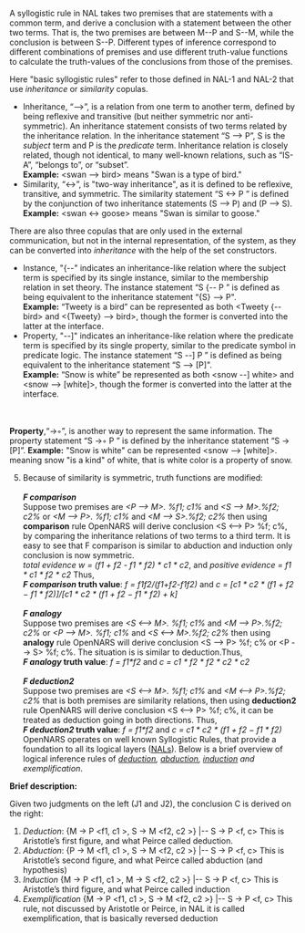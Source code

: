 A syllogistic rule in NAL takes two premises that are statements with a common term, and derive a conclusion with a statement between the other two terms. That is, the two premises are between M--P and S--M, while the conclusion is between S--P. Different types of inference correspond to different combinations of premises and use different truth-value functions to calculate the truth-values of the conclusions from those of the premises.

Here "basic syllogistic rules" refer to those defined in NAL-1 and NAL-2 that use _inheritance_ or _similarity_ copulas.
* Inheritance, “-->”, is a relation from one term to another term, defined by being reflexive and transitive (but neither symmetric nor anti-symmetric). An inheritance statement consists of two terms related by the inheritance relation. In the inheritance statement “S --> P”, S is the _subject_ term and P is the _predicate_ term. Inheritance relation is closely related, though not identical, to many well-known relations, such as “IS-A”,  “belongs to”, or “subset”.<br/>
**Example:** <swan --> bird>  means "Swan is a type of bird."
* Similarity, “<->”, is "two-way inheritance", as it is defined to be reflexive, transitive, and symmetric. The similarity statement “S <-> P ” is defined by the conjunction of two inheritance statements (S --> P) and (P --> S).<br/> 
**Example:** <swan <-> goose> means "Swan is similar to goose."

There are also three copulas that are only used in the external communication, but not in the internal representation, of the system, as they can be converted into _inheritance_ with the help of the set constructors.
* Instance, "{--" indicates an inheritance-like relation where the subject term is specified by its single instance, similar to the membership relation in set theory. The instance statement “S {-- P ” is defined as being equivalent to the inheritance statement “{S} --> P". <br>
**Example:** “Tweety is a bird” can be represented as both <Tweety {-- bird> and <{Tweety} --> bird>, though the former is converted into the latter at the interface.
* Property, "--]" indicates an inheritance-like relation where the predicate term is specified by its single property, similar to the predicate symbol in predicate logic. The instance statement “S --] P ” is defined as being equivalent to the inheritance statement “S --> [P]". <br>
**Example:** “Snow is white” be represented as both <snow --] white> and <snow --> [white]>, though the former is converted into the latter at the interface.

<br/><br/>
**Property**,“→◦”, is another way to represent the same information. The property statement “S →◦ P ” is defined by the inheritance statement “S → [P]”. **Example:** "Snow is white" can be represented <snow --> [white]>. meaning snow "is a kind" of white, that is white color is a property of snow.

5. Because of similarity is symmetric, truth functions are modified: 
<br/><br/>
**_F comparison_**<br/>
Suppose two premises are  _\<P --> M\>. %f1; c1%_ and _\<S --> M\>.%f2; c2%_ or _\<M --> P\>. %f1; c1%_ and _\<M --> S\>.%f2; c2%_ then using **comparison** rule OpenNARS will derive conclusion  \<S <--> P\> %f; c%, by comparing the inheritance relations of two terms to a third term. It is easy to see that F comparison is similar to abduction and induction only conclusion is now symmetric.<br/> 
_total evidence w = (f1 + f2 - f1 * f2) * c1 * c2_, and _positive evidence = f1 * c1 * f2 * c2_ Thus, <br/>
**_F comparison_ truth value**: _f = f1*f2/(f1+f2-f1*f2)_ and _c = [c1 * c2 * (f1 + f2 − f1 * f2)]/[c1 * c2 * (f1 + f2 − f1 * f2) + k]_
<br/><br/>
**_F analogy_**<br/> 
Suppose two premises are  _\<S <--> M\>. %f1; c1%_ and _\<M --> P\>.%f2; c2%_ or _\<P --> M\>. %f1; c1%_ and _\<S <--> M\>.%f2; c2%_ then using **analogy** rule OpenNARS will derive conclusion  \<S --> P\> %f; c% or \<P --> S\> %f; c%. The situation is is similar to deduction.Thus, <br/>
**_F analogy_ truth value**: _f = f1*f2_ and _c = c1 * f2 * f2 * c2 * c2_
<br/><br/>
**_F deduction2_**<br/>
Suppose two premises are  _\<S <--> M\>. %f1; c1%_ and _\<M <--> P\>.%f2; c2%_ that is both premises are similarity relations, then using **deduction2** rule OpenNARS will derive conclusion  \<S <--> P\> %f; c%, it can be treated as deduction going in both directions. Thus, <br/>
**_F deduction2_ truth value**: _f = f1*f2_ and _c = c1 * c2 * (f1 + f2 − f1 * f2)_
OpenNARS operates on well known Syllogistic Rules, that provide a foundation to all its logical layers ([NALs](https://github.com/opennars/opennars/wiki/Non-Axiomatic-Logic-(NAL),-Logic-behind-OpenNARS)). Below is a brief overview of logical inference rules of _[deduction](https://en.wikipedia.org/wiki/Deductive_reasoning), [abduction](https://en.wikipedia.org/wiki/Abductive_reasoning), [induction](https://en.wikipedia.org/wiki/Inductive_reasoning) and exemplification_. 

**Brief description:**

Given two judgments on the left (J1 and J2), the conclusion C is derived on the right:
1. _Deduction_: {M → P <f1, c1 >, S → M <f2, c2 >} |-- S → P <f, c>
This is Aristotle’s first figure, and what Peirce called deduction.
2. _Abduction_:  {P → M <f1, c1 >, S → M <f2, c2 >} |-- S → P <f, c>
This is Aristotle’s second figure, and what Peirce called abduction
(and hypothesis)
3. _Induction_ {M → P <f1, c1 >, M → S <f2, c2 >} |-- S → P <f, c>
This is Aristotle’s third figure, and what Peirce called induction
4. _Exemplification_ {M → P <f1, c1 >, S → M <f2, c2 >} |-- S → P <f, c>
This rule, not discussed by Aristotle or Peirce, in NAL it is called
exemplification, that is basically reversed deduction
